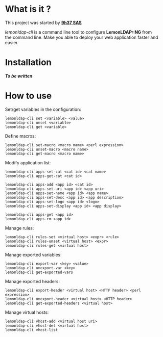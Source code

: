 # What is it ?

This project was started by [**9h37 SAS**](http://9h37.fr)

*lemonldap-cli* is a command line tool to configure **LemonLDAP::NG** from the
command line. Make you able to deploy your web application faster and easier.

# Installation

***To be written***

# How to use

Set/get variables in the configuration:

```
lemonldap-cli set <variable> <value>
lemonldap-cli unset <variable>
lemonldap-cli get <variable>
```

Define macros:

```
lemonldap-cli set-macro <macro name> <perl expression>
lemonldap-cli unset-macro <macro name>
lemonldap-cli get-macro <macro name>
```

Modify application list:

```
lemonldap-cli apps-set-cat <cat id> <cat name>
lemonldap-cli apps-get-cat <cat id>

lemonldap-cli apps-add <app id> <cat id>
lemonldap-cli apps-set-uri <app id> <app uri>
lemonldap-cli apps-set-name <app id> <app name>
lemonldap-cli apps-set-desc <app id> <app description>
lemonldap-cli apps-set-logo <app id> <logo>
lemonldap-cli apps-set-display <app id> <app display>

lemonldap-cli apps-get <app id>
lemonldap-cli apps-rm <app id>
```

Manage rules:

```
lemonldap-cli rules-set <virtual host> <expr> <rule>
lemonldap-cli rules-unset <virtual host> <expr>
lemonldap-cli rules-get <virtual host>
```

Manage exported variables:

```
lemonldap-cli export-var <key> <value>
lemonldap-cli unexport-var <key>
lemonldap-cli get-exported-vars
```

Manage exported headers:

```
lemonldap-cli export-header <virtual host> <HTTP header> <perl expression>
lemonldap-cli unexport-header <virtual host> <HTTP header>
lemonldap-cli get-exported-headers <virtual host>
```

Manage virtual hosts:

```
lemonldap-cli vhost-add <virtual host uri>
lemonldap-cli vhost-del <virtual host>
lemonldap-cli vhost-list
```

